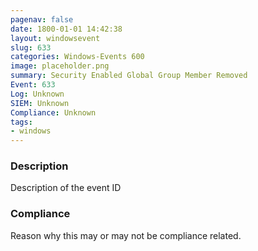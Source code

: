 ```yaml
---
pagenav: false
date: 1800-01-01 14:42:38
layout: windowsevent
slug: 633
categories: Windows-Events 600
image: placeholder.png
summary: Security Enabled Global Group Member Removed
Event: 633
Log: Unknown
SIEM: Unknown
Compliance: Unknown
tags:
- windows
---
```


### Description

Description of the event ID

### Compliance

Reason why this may or may not be compliance related.
